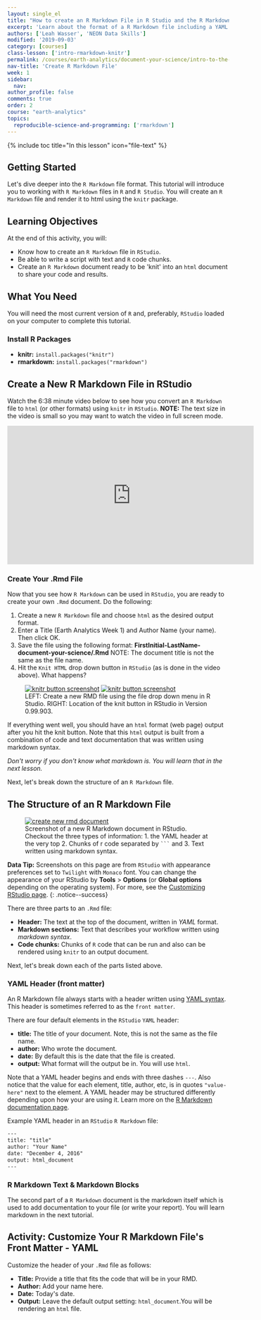 ```yaml
---
layout: single_el
title: "How to create an R Markdown File in R Studio and the R Markdown File Structure"
excerpt: 'Learn about the format of a R Markdown file including a YAML header, R code and markdown formatted text.'
authors: ['Leah Wasser', 'NEON Data Skills']
modified: '2019-09-03'
category: [courses]
class-lesson: ['intro-rmarkdown-knitr']
permalink: /courses/earth-analytics/document-your-science/intro-to-the-rmarkdown-format-and-knitr/
nav-title: 'Create R Markdown File'
week: 1
sidebar:
  nav:
author_profile: false
comments: true
order: 2
course: "earth-analytics"
topics:
  reproducible-science-and-programming: ['rmarkdown']
---
```

{% include toc title="In this lesson" icon="file-text" %}


## Getting Started
Let's dive deeper into the `R Markdown` file format. This tutorial will introduce
you to working with `R Markdown` files in `R` and `R Studio`. You will create an
`R Markdown` file and render it to html using the `knitr` package.

<div class='notice--success' markdown="1">

## <i class="fa fa-graduation-cap" aria-hidden="true"></i> Learning Objectives
At the end of this activity, you will:

* Know how to create an `R Markdown` file in `RStudio`.
* Be able to write a script with text and `R` code chunks.
* Create an `R Markdown` document ready to be 'knit' into an `html` document to
share your code and results.

## <i class="fa fa-check-square-o fa-2" aria-hidden="true"></i> What You Need

You will need the most current version of `R` and, preferably, `RStudio` loaded on
your computer to complete this tutorial.

### Install R Packages

* **knitr:** `install.packages("knitr")`
* **rmarkdown:** `install.packages("rmarkdown")`

</div>

##  <i class="fa fa-youtube-play" aria-hidden="true"></i> Create a New R Markdown File in RStudio

Watch the 6:38 minute video below to see how you convert
an `R Markdown` file to `html` (or other formats) using `knitr` in `RStudio`.
**NOTE:** The text size in the video is small so you may want to watch the video in
full screen mode.

<iframe width="560" height="315" src="https://www.youtube.com/embed/DNS7i2m4sB0" frameborder="0" allowfullscreen></iframe>

### Create Your .Rmd File

Now that you see how `R Markdown` can be used in `RStudio`, you are
ready to create your own `.Rmd` document. Do the following:

1. Create a new `R Markdown` file and choose `html` as the desired output format.
2. Enter a Title (Earth Analytics Week 1) and Author Name (your name). Then click OK.
3. Save the file using the following format: **FirstInitial-LastName-document-your-science/.Rmd**
NOTE: The document title is not the same as the file name.
4. Hit the <kbd>`Knit HTML`</kbd> drop down button in `RStudio` (as is done in the video above). What happens?

<figure class="half">
<a href="{{ site.url }}/images/courses/earth-analytics/document-your-science/intro-knitr-rmd/create-rmd.png">
<img src="{{ site.url }}/images/courses/earth-analytics/document-your-science/intro-knitr-rmd/create-rmd.png" alt="knitr button screenshot"></a>
	<a href="{{ site.url }}/images/courses/earth-analytics/document-your-science/intro-knitr-rmd/KnitButton-screenshot.png">
	<img src="{{ site.url }}/images/courses/earth-analytics/document-your-science/intro-knitr-rmd/KnitButton-screenshot.png" alt="knitr button screenshot"></a>
	<figcaption> LEFT: Create a new RMD file using the file drop down menu in
  R Studio. RIGHT: Location of the knit button in RStudio in Version 0.99.903.
	</figcaption>
</figure>

If everything went well, you should have an `html` format (web page) output
after you hit the knit button. Note that this `html` output is built from a
combination of code and text documentation that was written using markdown syntax.

*Don't worry if you don't know what markdown is. You will learn that in the next
lesson.*

Next, let's break down the structure of an `R Markdown` file.

## The Structure of an R Markdown File

 <figure>
	<a href="{{ site.url }}/images/courses/earth-analytics/document-your-science/intro-knitr-rmd/NewRmd-html-screenshot.png">
	<img src="{{ site.url }}/images/courses/earth-analytics/document-your-science/intro-knitr-rmd/NewRmd-html-screenshot.png" alt="create new rmd document"></a>
	<figcaption>Screenshot of a new R Markdown document in RStudio. Checkout the three
  types of information: 1. the YAML header at the very top 2. Chunks of r code
  separated by <code>```</code> and 3. Text written using markdown syntax.
	</figcaption>
</figure>

<i class="fa fa-star"></i> **Data Tip:** Screenshots on this page are
from `RStudio` with appearance preferences set to `Twilight` with `Monaco` font. You
can change the appearance of your RStudio by **Tools** > **Options**
(or **Global options** depending on the operating system). For more, see the
<a href="https://support.rstudio.com/hc/en-us/articles/200549016-Customizing-RStudio" target="_blank">Customizing RStudio page</a>.
{: .notice--success}

There are three parts to an `.Rmd` file:

* **Header:** The text at the top of the document, written in *YAML* format.
* **Markdown sections:** Text that describes your workflow written using *markdown syntax*.
* **Code chunks:** Chunks of `R` code that can be run and also can be rendered
using `knitr` to an output document.

Next, let's break down each of the parts listed above.

### YAML Header (front matter)

An R Markdown file always starts with a header written using
<a href="https://en.wikipedia.org/wiki/YAML" target="_blank">YAML syntax</a>.
This header is sometimes referred to as the `front matter`.

There are four default elements in the `RStudio` `YAML` header:

* **title:** The title of your document. Note, this is not the same as the file name.
* **author:** Who wrote the document.
* **date:** By default this is the date that the file is created.
* **output:** What format will the output be in. You will use `html`.

Note that a YAML header begins and ends with three
dashes `---`. Also notice that the value for each element, title, author, etc,
is in quotes `"value-here"` next to the element.  A YAML header may be structured
differently depending upon how your are using it. Learn more on the
<a href="http://rmarkdown.rstudio.com/authoring_quick_tour.html#output_options" target="_blank"> R Markdown documentation page</a>.

Example YAML header in an `RStudio` `R Markdown` file:

```xml
---
title: "title"
author: "Your Name"
date: "December 4, 2016"
output: html_document
---
```

### R Markdown Text & Markdown Blocks

The second part of a `R Markdown` document is the markdown itself which is used
to add documentation to your file (or write your report). You will learn markdown
in the next tutorial.

<div class="notice--warning" markdown="1">

## <i class="fa fa-pencil-square-o" aria-hidden="true"></i> Activity: Customize Your R Markdown File's Front Matter - YAML
Customize the header of your `.Rmd` file as follows:

* **Title:** Provide a title that fits the code that will be in your RMD.
* **Author:** Add your name here.
* **Date:** Today's date.
* **Output:** Leave the default output setting: `html_document`.You will be rendering an `html` file.

</div>
